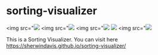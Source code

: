 # sorting-visualizer
<img src="<img src="https://img.shields.io/badge/Bootstrap-563D7C?style=for-the-badge&logo=bootstrap&logoColor=white" />
<img src="<img src="https://img.shields.io/badge/HTML5-E34F26?style=for-the-badge&logo=html5&logoColor=white" /> <img src="<img src="https://img.shields.io/badge/CSS-239120?&style=for-the-badge&logo=css3&logoColor=white" />  <img src="https://img.shields.io/badge/JavaScript-F7DF1E?style=for-the-badge&logo=javascript&logoColor=black" /> <img src="<img src="https://img.shields.io/badge/Bootstrap-563D7C?style=for-the-badge&logo=bootstrap&logoColor=white" />

This is a Sorting Visualizer.
You can visit here https://sherwindavis.github.io/sorting-visualizer/
